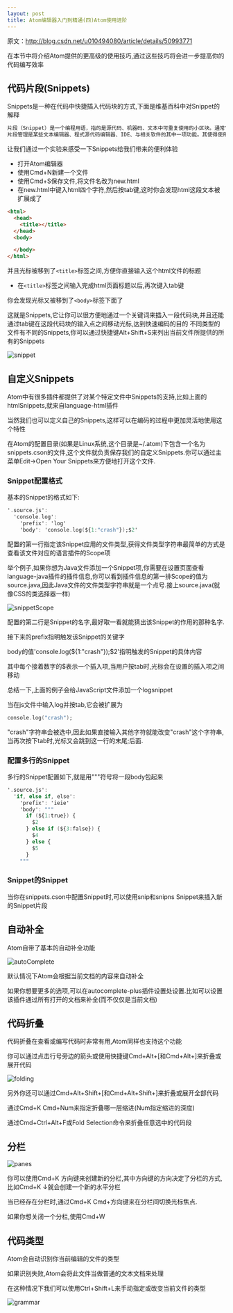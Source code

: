 ```yaml
---
layout: post
title: Atom编辑器入门到精通(四)Atom使用进阶
---
```

原文：http://blog.csdn.net/u010494080/article/details/50993771

在本节中将介绍Atom提供的更高级的使用技巧,通过这些技巧将会进一步提高你的代码编写效率

## 代码片段(Snippets)

Snippets是一种在代码中快捷插入代码块的方式,下面是维基百科中对Snippet的解释

```a
片段（Snippet）是一个编程用语，指的是源代码、机器码、文本中可重复使用的小区块。通常它们是有正式定义的执行单位，以纳入更大的编程模块。片段经常用来明晰其他“凌乱”函式的功用，或尽量减少使用与其他函式共用的重复代码。
片段管理是某些文本编辑器、程式源代码编辑器、IDE、与相关软件的其中一项功能。其使得使用者能够在反复的编辑作业中保持和使用这些片段。
```
让我们通过一个实验来感受一下Snippets给我们带来的便利体验

- 打开Atom编辑器
- 使用Cmd+N新建一个文件
- 使用Cmd+S保存文件,将文件名改为new.html
- 在new.html中键入html四个字符,然后按tab键,这时你会发现html这段文本被扩展成了

```html
<html>
  <head>
    <title></title>
  </head>
  <body>

  </body>
</html>
```

并且光标被移到了`<title>`标签之间,方便你直接输入这个html文件的标题

- 在`<title>`标签之间输入完成html页面标题以后,再次键入tab键

你会发现光标又被移到了`<body>`标签下面了

这就是Snippets,它让你可以很方便地通过一个关键词来插入一段代码块,并且还能通过tab键在这段代码块的输入点之间移动光标,达到快速编码的目的
不同类型的文件有不同的Snippets,你可以通过快捷键Alt+Shift+S来列出当前文件所提供的所有的Snippets

![snippet](..\images\Atom\snippet-scope.png)

## 自定义Snippets

Atom中有很多插件都提供了对某个特定文件中Snippets的支持,比如上面的htmlSnippets,就来自language-html插件

当然我们也可以定义自己的Snippets,这样可以在编码的过程中更加灵活地使用这个特性

在Atom的配置目录(如果是Linux系统,这个目录是~/.atom)下包含一个名为snippets.cson的文件,这个文件就负责保存我们的自定义Snippets.你可以通过主菜单Edit->Open Your Snippets来方便地打开这个文件.

### Snippet配置格式

基本的Snippet的格式如下:

```a
'.source.js':
  'console.log':
    'prefix': 'log'
    'body': 'console.log(${1:"crash"});$2'
```

配置的第一行指定该Snippet应用的文件类型,获得文件类型字符串最简单的方式是查看该文件对应的语言插件的Scope项

举个例子,如果你想为Java文件添加一个Snippet项,你需要在设置页面查看language-java插件的插件信息,你可以看到插件信息的第一排Scope的值为source.java,因此Java文件的文件类型字符串就是一个点号.接上source.java(就像CSS的类选择器一样)

![snippetScope](..\images\Atom\snippet-scope.png)

配置的第二行是Snippet的名字,最好取一看就能猜出该Snippet的作用的那种名字.

接下来的prefix指明触发该Snippet的关键字

body的值'console.log(${1:"crash"});$2'指明触发的Snippet的具体内容

其中每个接着数字的$表示一个插入项,当用户按tab时,光标会在设置的插入项之间移动

总结一下,上面的例子会给JavaScript文件添加一个logsnippet

当在js文件中输入log并按tab,它会被扩展为

```a
console.log("crash");
```

"crash"字符串会被选中,因此如果直接输入其他字符就能改变"crash"这个字符串,当再次按下tab时,光标又会跳到这一行的末尾;后面.

### 配置多行的Snippet

多行的Snippet配置如下,就是用"""符号将一段body包起来

```a
'.source.js':
  'if, else if, else':
    'prefix': 'ieie'
    'body': """
      if (${1:true}) {
        $2
      } else if (${3:false}) {
        $4
      } else {
        $5
      }
    """
```

### Snippet的Snippet

当你在snippets.cson中配置Snippet时,可以使用snip和snipns Snippet来插入新的Snippet片段

## 自动补全

Atom自带了基本的自动补全功能

![autoComplete](..\images\Atom\autocomplete.png)

默认情况下Atom会根据当前文档的内容来自动补全

如果你想要更多的选项,可以在autocomplete-plus插件设置处设置.比如可以设置该插件通过所有打开的文档来补全(而不仅仅是当前文档)

## 代码折叠

代码折叠在查看或编写代码时非常有用,Atom同样也支持这个功能

你可以通过点击行号旁边的箭头或使用快捷键Cmd+Alt+[和Cmd+Alt+]来折叠或展开代码

![folding](..\images\Atom\folding.png)

另外你还可以通过Cmd+Alt+Shift+[和Cmd+Alt+Shift+]来折叠或展开全部代码

通过Cmd+K Cmd+Num来指定折叠哪一层缩进(Num指定缩进的深度)

通过Cmd+Ctrl+Alt+F或Fold Selection命令来折叠任意选中的代码段

## 分栏

![panes](..\images\Atom\panes.png)

你可以使用Cmd+K 方向键来创建新的分栏,其中方向键的方向决定了分栏的方式,比如Cmd+K ↓就会创建一个新的水平分栏

当已经存在分栏时,通过Cmd+K Cmd+方向键来在分栏间切换光标焦点.

如果你想关闭一个分栏,使用Cmd+W

## 代码类型

Atom会自动识别你当前编辑的文件的类型

如果识别失败,Atom会将此文件当做普通的文本文档来处理

在这种情况下我们可以使用Ctrl+Shift+L来手动指定或改变当前文件的类型

![grammar](..\images\Atom\grammar.png)

